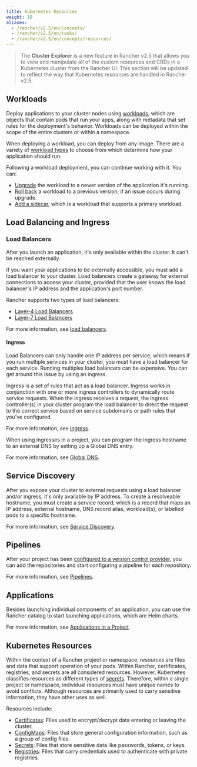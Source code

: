 ```yaml
---
title: Kubernetes Resources
weight: 18
aliases:
  - /rancher/v2.5/en/concepts/
  - /rancher/v2.5/en/tasks/
  - /rancher/v2.5/en/concepts/resources/  
---
```


> The <b>Cluster Explorer</b> is a new feature in Rancher v2.5 that allows you to view and manipulate all of the custom resources and CRDs in a Kubernetes cluster from the Rancher UI. This section will be updated to reflect the way that Kubernetes resources are handled in Rancher v2.5.

## Workloads

Deploy applications to your cluster nodes using [workloads]({{<baseurl>}}/rancher/v2.5/en/k8s-in-rancher/workloads/), which are objects that contain pods that run your apps, along with metadata that set rules for the deployment's behavior. Workloads can be deployed within the scope of the entire clusters or within a namespace.

When deploying a workload, you can deploy from any image. There are a variety of [workload types]({{<baseurl>}}/rancher/v2.5/en/k8s-in-rancher/workloads/#workload-types) to choose from which determine how your application should run.

Following a workload deployment, you can continue working with it. You can:

- [Upgrade]({{<baseurl>}}/rancher/v2.5/en/k8s-in-rancher/workloads/upgrade-workloads) the workload to a newer version of the application it's running.
- [Roll back]({{<baseurl>}}/rancher/v2.5/en/k8s-in-rancher/workloads/rollback-workloads) a workload to a previous version, if an issue occurs during upgrade.
- [Add a sidecar]({{<baseurl>}}/rancher/v2.5/en/k8s-in-rancher/workloads/add-a-sidecar), which is a workload that supports a primary workload.

## Load Balancing and Ingress

### Load Balancers

After you launch an application, it's only available within the cluster. It can't be reached externally.

If you want your applications to be externally accessible, you must add a load balancer to your cluster. Load balancers create a gateway for external connections to access your cluster, provided that the user knows the load balancer's IP address and the application's port number.

Rancher supports two types of load balancers:

- [Layer-4 Load Balancers]({{<baseurl>}}/rancher/v2.5/en/k8s-in-rancher/load-balancers-and-ingress/load-balancers/#layer-4-load-balancer)
- [Layer-7 Load Balancers]({{<baseurl>}}/rancher/v2.5/en/k8s-in-rancher/load-balancers-and-ingress/load-balancers/#layer-7-load-balancer)

For more information, see [load balancers]({{<baseurl>}}/rancher/v2.5/en/k8s-in-rancher/load-balancers-and-ingress/load-balancers).

#### Ingress

Load Balancers can only handle one IP address per service, which means if you run multiple services in your cluster, you must have a load balancer for each service. Running multiples load balancers can be expensive. You can get around this issue by using an ingress.

Ingress is a set of rules that act as a load balancer. Ingress works in conjunction with one or more ingress controllers to dynamically route service requests. When the ingress receives a request, the ingress controller(s) in your cluster program the load balancer to direct the request to the correct service based on service subdomains or path rules that you've configured.

For more information, see [Ingress]({{<baseurl>}}/rancher/v2.5/en/k8s-in-rancher/load-balancers-and-ingress/ingress).

When using ingresses in a project, you can program the ingress hostname to an external DNS by setting up a Global DNS entry.

For more information, see [Global DNS]({{<baseurl>}}/rancher/v2.5/en/catalog/globaldns/).

## Service Discovery

After you expose your cluster to external requests using a load balancer and/or ingress, it's only available by IP address. To create a resolveable hostname, you must create a service record, which is a record that maps an IP address, external hostname, DNS record alias, workload(s), or labelled pods to a specific hostname.

For more information, see [Service Discovery]({{<baseurl>}}/rancher/v2.5/en/k8s-in-rancher/service-discovery).

## Pipelines

After your project has been [configured to a version control provider]({{<baseurl>}}/rancher/v2.5/en/project-admin/pipelines/#1-configure-version-control-providers), you can add the repositories and start configuring a pipeline for each repository.

For more information, see [Pipelines]({{<baseurl>}}/rancher/v2.5/en/k8s-in-rancher/pipelines/).

## Applications

Besides launching individual components of an application, you can use the Rancher catalog to start launching applications, which are Helm charts.

For more information, see [Applications in a Project]({{<baseurl>}}/rancher/v2.5/en/catalog/apps/).

## Kubernetes Resources

Within the context of a Rancher project or namespace, _resources_ are files and data that support operation of your pods. Within Rancher, certificates, registries, and secrets are all considered resources. However, Kubernetes classifies resources as different types of [secrets](https://kubernetes.io/docs/concepts/configuration/secret/). Therefore, within a single project or namespace, individual resources must have unique names to avoid conflicts. Although resources are primarily used to carry sensitive information, they have other uses as well.

Resources include:

- [Certificates]({{<baseurl>}}/rancher/v2.5/en/k8s-in-rancher/certificates/): Files used to encrypt/decrypt data entering or leaving the cluster.
- [ConfigMaps]({{<baseurl>}}/rancher/v2.5/en/k8s-in-rancher/configmaps/): Files that store general configuration information, such as a group of config files.
- [Secrets]({{<baseurl>}}/rancher/v2.5/en/k8s-in-rancher/secrets/): Files that store sensitive data like passwords, tokens, or keys.
- [Registries]({{<baseurl>}}/rancher/v2.5/en/k8s-in-rancher/registries/): Files that carry credentials used to authenticate with private registries.
